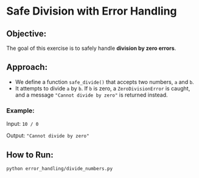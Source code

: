 # Safe Division with Error Handling

## Objective:
The goal of this exercise is to safely handle **division by zero errors**.

## Approach:
- We define a function `safe_divide()` that accepts two numbers, `a` and `b`.
- It attempts to divide `a` by `b`. If `b` is zero, a `ZeroDivisionError` is caught, and a message `"Cannot divide by zero"` is returned instead.

### Example:
Input: `10 / 0`

Output: `"Cannot divide by zero"`

## How to Run:
```bash
python error_handling/divide_numbers.py
```
